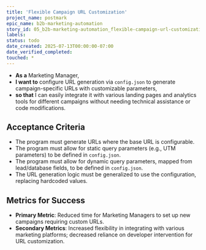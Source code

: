 ```yaml
---
title: 'Flexible Campaign URL Customization'
project_name: postmark
epic_name: b2b-marketing-automation
story_id: 05_b2b-marketing-automation_flexible-campaign-url-customization
labels: 
status: todo
date_created: 2025-07-13T00:00:00-07:00
date_verified_completed: 
touched: *
---
```


- **As a** Marketing Manager,
- **I want to** configure URL generation via `config.json` to generate campaign-specific URLs with customizable parameters,
- **so that** I can easily integrate it with various landing pages and analytics tools for different campaigns without needing technical assistance or code modifications.

## Acceptance Criteria

- The program must generate URLs where the base URL is configurable.
- The program must allow for static query parameters (e.g., UTM parameters) to be defined in `config.json`.
- The program must allow for dynamic query parameters, mapped from lead/database fields, to be defined in `config.json`.
- The URL generation logic must be generalized to use the configuration, replacing hardcoded values.

## Metrics for Success

- **Primary Metric**: Reduced time for Marketing Managers to set up new campaigns requiring custom URLs.
- **Secondary Metrics**: Increased flexibility in integrating with various marketing platforms; decreased reliance on developer intervention for URL customization.
